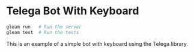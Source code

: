 # Telega Bot With Keyboard

```sh
gleam run   # Run the server
gleam test  # Run the tests
```

This is an example of a simple bot with keyboard using the Telega library.
